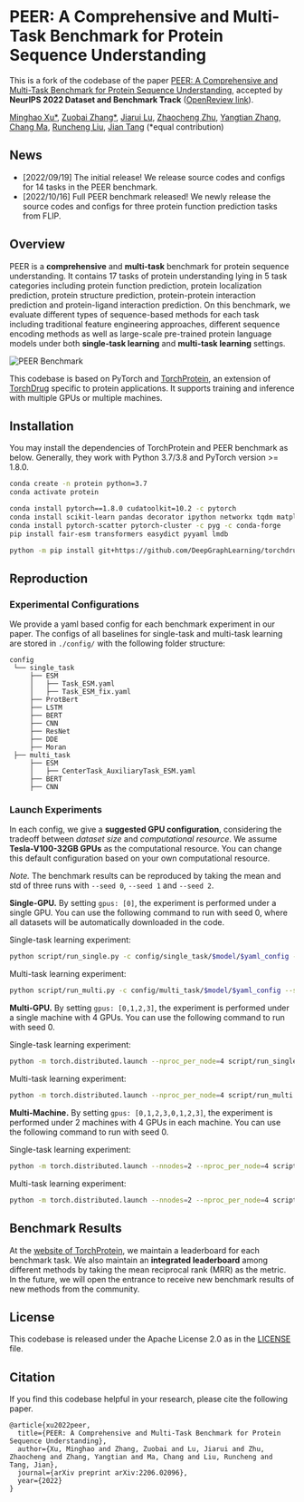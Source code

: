 # PEER: A Comprehensive and Multi-Task Benchmark for Protein Sequence Understanding

This is a fork of the codebase of the paper [PEER: A Comprehensive and Multi-Task Benchmark for Protein Sequence Understanding](https://arxiv.org/pdf/2206.02096.pdf), 
accepted by **NeurIPS 2022 Dataset and Benchmark Track** ([OpenReview link](https://openreview.net/forum?id=QgTZ56-zJou)).

[Minghao Xu*](https://chrisallenming.github.io),
[Zuobai Zhang*](https://oxer11.github.io),
[Jiarui Lu](https://mila.quebec/en/person/jiarui-lu/),
[Zhaocheng Zhu](https://kiddozhu.github.io),
[Yangtian Zhang](https://zytzrh.github.io/),
[Chang Ma](https://github.com/chang-github-00),
[Runcheng Liu](https://www.runchengliu.com/),
[Jian Tang](https://jian-tang.com)
(*equal contribution)

## News ##

- [2022/09/19] The initial release! We release source codes and configs for 14 tasks in the PEER benchmark.
- [2022/10/16] Full PEER benchmark released! We newly release the source codes and configs for three protein function prediction tasks from FLIP. 

## Overview ##

PEER is a **comprehensive** and **multi-task** benchmark for protein sequence understanding. 
It contains 17 tasks of protein understanding lying in 5 task categories 
including protein function prediction, protein localization prediction, protein structure prediction, protein-protein interaction prediction and protein-ligand interaction prediction. 
On this benchmark, we evaluate different types of sequence-based methods for each task 
including traditional feature engineering approaches, different sequence encoding methods as well as large-scale pre-trained protein language models 
under both **single-task learning** and **multi-task learning** settings.

![PEER Benchmark](asset/benchmark.png)

This codebase is based on PyTorch and [TorchProtein], an extension of [TorchDrug] specific to protein applications.
It supports training and inference with multiple GPUs or multiple machines.

[TorchProtein]: https://torchprotein.ai/
[TorchDrug]: https://torchdrug.ai/

## Installation ##

You may install the dependencies of TorchProtein and PEER benchmark as below. 
Generally, they work with Python 3.7/3.8 and PyTorch version >= 1.8.0.

```bash
conda create -n protein python=3.7
conda activate protein

conda install pytorch==1.8.0 cudatoolkit=10.2 -c pytorch
conda install scikit-learn pandas decorator ipython networkx tqdm matplotlib -y
conda install pytorch-scatter pytorch-cluster -c pyg -c conda-forge
pip install fair-esm transformers easydict pyyaml lmdb

python -m pip install git+https://github.com/DeepGraphLearning/torchdrug/
```

## Reproduction ##

### Experimental Configurations ###

We provide a yaml based config for each benchmark experiment in our paper. 
The configs of all baselines for single-task and multi-task learning are stored in ```./config/``` with the following folder structure:

```
config
 └── single_task
     ├── ESM
     │   ├── Task_ESM.yaml
     │   ├── Task_ESM_fix.yaml
     ├── ProtBert
     ├── LSTM
     ├── BERT
     ├── CNN
     ├── ResNet
     ├── DDE
     ├── Moran
 ├── multi_task
     ├── ESM
     │   ├── CenterTask_AuxiliaryTask_ESM.yaml
     ├── BERT
     ├── CNN
```

### Launch Experiments ###

In each config, we give a **suggested GPU configuration**, considering the tradeoff between *dataset size* and *computational resource*.
We assume **Tesla-V100-32GB GPUs** as the computational resource.
You can change this default configuration based on your own computational resource.

*Note.* The benchmark results can be reproduced by taking the mean and std of three runs with ```--seed 0```, ```--seed 1``` and ```--seed 2```. 

**Single-GPU.** By setting ```gpus: [0]```, the experiment is performed under a single GPU.
You can use the following command to run with seed 0, where all datasets will be automatically downloaded in the code.

Single-task learning experiment:
```bash
python script/run_single.py -c config/single_task/$model/$yaml_config --seed 0
```

Multi-task learning experiment:
```bash
python script/run_multi.py -c config/multi_task/$model/$yaml_config --seed 0
```

**Multi-GPU.** By setting ```gpus: [0,1,2,3]```, the experiment is performed under a single machine with 4 GPUs.
You can use the following command to run with seed 0.

Single-task learning experiment:
```bash
python -m torch.distributed.launch --nproc_per_node=4 script/run_single.py -c config/single_task/$model/$yaml_config --seed 0
```

Multi-task learning experiment:
```bash
python -m torch.distributed.launch --nproc_per_node=4 script/run_multi.py -c config/multi_task/$model/$yaml_config --seed 0
```

**Multi-Machine.** By setting ```gpus: [0,1,2,3,0,1,2,3]```, the experiment is performed under 2 machines with 4 GPUs in each machine.
You can use the following command to run with seed 0.

Single-task learning experiment:
```bash
python -m torch.distributed.launch --nnodes=2 --nproc_per_node=4 script/run_single.py -c config/single_task/$model/$yaml_config --seed 0
```

Multi-task learning experiment:
```bash
python -m torch.distributed.launch --nnodes=2 --nproc_per_node=4 script/run_multi.py -c config/multi_task/$model/$yaml_config --seed 0
```

## Benchmark Results ##

At the [website of TorchProtein], we maintain a leaderboard for each benchmark task. 
We also maintain an **integrated leaderboard** among different methods by taking the mean reciprocal rank (MRR) as the metric. 
In the future, we will open the entrance to receive new benchmark results of new methods from the community. 

[website of TorchProtein]: https://torchprotein.ai/benchmark

## License ##

This codebase is released under the Apache License 2.0 as in the [LICENSE](LICENSE) file.

## Citation ##

If you find this codebase helpful in your research, please cite the following paper.
```
@article{xu2022peer,
  title={PEER: A Comprehensive and Multi-Task Benchmark for Protein Sequence Understanding},
  author={Xu, Minghao and Zhang, Zuobai and Lu, Jiarui and Zhu, Zhaocheng and Zhang, Yangtian and Ma, Chang and Liu, Runcheng and Tang, Jian},
  journal={arXiv preprint arXiv:2206.02096},
  year={2022}
}
```
